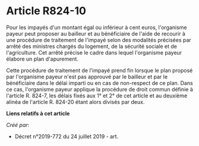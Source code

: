 # Article R824-10

Pour les impayés d'un montant égal ou inférieur à cent euros, l'organisme payeur peut proposer au bailleur et au bénéficiaire
de l'aide de recourir à une procédure de traitement de l'impayé selon des modalités précisées par arrêté des ministres
chargés du logement, de la sécurité sociale et de l'agriculture. Cet arrêté précise le cadre dans lequel l'organisme payeur
élabore un plan d'apurement.

Cette procédure de traitement de l'impayé prend fin lorsque le plan proposé par l'organisme payeur n'est pas approuvé par le
bailleur et par le bénéficiaire dans le délai imparti ou en cas de non-respect de ce plan. Dans ce cas, l'organisme payeur
applique la procédure de droit commun définie à l'article R. 824-7, les délais fixés aux 1° et 2° de cet article et au
deuxième alinéa de l'article R. 824-20 étant alors divisés par deux.

**Liens relatifs à cet article**

_Créé par_:

  - Décret n°2019-772 du 24 juillet 2019 - art.
